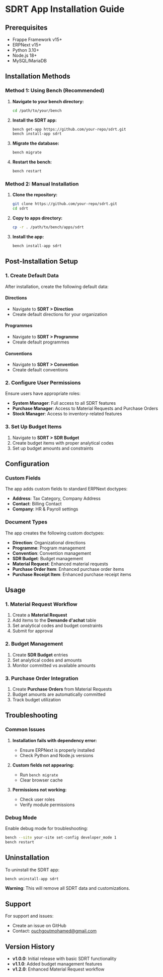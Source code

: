 # SDRT App Installation Guide

## Prerequisites

- Frappe Framework v15+
- ERPNext v15+
- Python 3.10+
- Node.js 18+
- MySQL/MariaDB

## Installation Methods

### Method 1: Using Bench (Recommended)

1. **Navigate to your bench directory:**
   ```bash
   cd /path/to/your/bench
   ```

2. **Install the SDRT app:**
   ```bash
   bench get-app https://github.com/your-repo/sdrt.git
   bench install-app sdrt
   ```

3. **Migrate the database:**
   ```bash
   bench migrate
   ```

4. **Restart the bench:**
   ```bash
   bench restart
   ```

### Method 2: Manual Installation

1. **Clone the repository:**
   ```bash
   git clone https://github.com/your-repo/sdrt.git
   cd sdrt
   ```

2. **Copy to apps directory:**
   ```bash
   cp -r . /path/to/bench/apps/sdrt
   ```

3. **Install the app:**
   ```bash
   bench install-app sdrt
   ```

## Post-Installation Setup

### 1. Create Default Data

After installation, create the following default data:

#### Directions
- Navigate to **SDRT > Direction**
- Create default directions for your organization

#### Programmes
- Navigate to **SDRT > Programme**
- Create default programmes

#### Conventions
- Navigate to **SDRT > Convention**
- Create default conventions

### 2. Configure User Permissions

Ensure users have appropriate roles:
- **System Manager**: Full access to all SDRT features
- **Purchase Manager**: Access to Material Requests and Purchase Orders
- **Stock Manager**: Access to inventory-related features

### 3. Set Up Budget Items

1. Navigate to **SDRT > SDR Budget**
2. Create budget items with proper analytical codes
3. Set up budget amounts and constraints

## Configuration

### Custom Fields

The app adds custom fields to standard ERPNext doctypes:
- **Address**: Tax Category, Company Address
- **Contact**: Billing Contact
- **Company**: HR & Payroll settings

### Document Types

The app creates the following custom doctypes:
- **Direction**: Organizational directions
- **Programme**: Program management
- **Convention**: Convention management
- **SDR Budget**: Budget management
- **Material Request**: Enhanced material requests
- **Purchase Order Item**: Enhanced purchase order items
- **Purchase Receipt Item**: Enhanced purchase receipt items

## Usage

### 1. Material Request Workflow

1. Create a **Material Request**
2. Add items to the **Demande d'achat** table
3. Set analytical codes and budget constraints
4. Submit for approval

### 2. Budget Management

1. Create **SDR Budget** entries
2. Set analytical codes and amounts
3. Monitor committed vs available amounts

### 3. Purchase Order Integration

1. Create **Purchase Orders** from Material Requests
2. Budget amounts are automatically committed
3. Track budget utilization

## Troubleshooting

### Common Issues

1. **Installation fails with dependency error:**
   - Ensure ERPNext is properly installed
   - Check Python and Node.js versions

2. **Custom fields not appearing:**
   - Run `bench migrate`
   - Clear browser cache

3. **Permissions not working:**
   - Check user roles
   - Verify module permissions

### Debug Mode

Enable debug mode for troubleshooting:
```bash
bench --site your-site set-config developer_mode 1
bench restart
```

## Uninstallation

To uninstall the SDRT app:

```bash
bench uninstall-app sdrt
```

**Warning**: This will remove all SDRT data and customizations.

## Support

For support and issues:
- Create an issue on GitHub
- Contact: ouchgoutmohamed@gmail.com

## Version History

- **v1.0.0**: Initial release with basic SDRT functionality
- **v1.1.0**: Added budget management features
- **v1.2.0**: Enhanced Material Request workflow